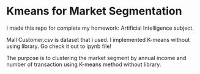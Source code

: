 # Kmeans for Market Segmentation
I made this repo for complete my homework: Artificial Intelligence subject.

Mall Customer.csv is dataset that i used.
I implemented K-means without using library. Go check it out to ipynb file!

The purpose is to clustering the market segment by annual income and number of transaction using K-means method without library.
